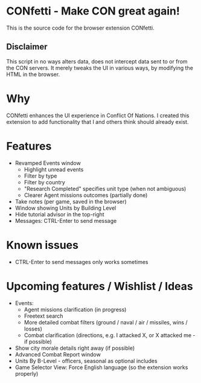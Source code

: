 # CONfetti - Make CON great again!

This is the source code for the browser extension CONfetti.

## Disclaimer

This script in no ways alters data, does not intercept data sent to or from the CON servers. It merely tweaks the UI in various ways, by modifying the HTML in the browser.


# Why

CONfetti enhances the UI experience in Conflict Of Nations. I created this extension to add functionality that I and others think should already exist.


# Features

- Revamped Events window
  - Highlight unread events
  - Filter by type
  - Filter by country
  - "Research Completed" specifies unit type (when not ambiguous)
  - Clearer Agent missions outcomes (partially done)
- Take notes (per game, saved in the browser)
- Window showing Units by Building Level
- Hide tutorial advisor in the top-right
- Messages: CTRL-Enter to send message


# Known issues

- CTRL-Enter to send messages only works sometimes


# Upcoming features / Wishlist / Ideas

-   Events:
    -   Agent missions clarification (in progress)
    -   Freetext search
    -   More detailed combat filters (ground / naval / air / missiles, wins / losses)
    -   Combat clarification (directions, e.g. I attacked X, or X attacked me - if possible)
-   Show city morale details right away (if possible)
-   Advanced Combat Report window
-   Units By B-Level - officers, seasonal as optional includes
-   Game Selector View: Force English language (so the extension works properly)


